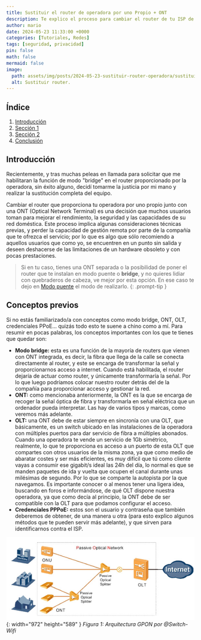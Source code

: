 ```yaml
---
title: Sustituir el router de operadora por uno Propio + ONT
description: Te explico el proceso para cambiar el router de tu ISP de manera adecuada.
author: mario
date: 2024-05-23 11:33:00 +0000
categories: [Tutoriales, Redes]
tags: [seguridad, privacidad]
pin: false
math: false
mermaid: false
image:
  path: assets/img/posts/2024-05-23-sustituir-router-operadora/sustituir-router.jpg
  alt: Sustituir router.
---
```


## Índice

1. [Introducción](#introduccion)
2. [Sección 1](#seccion-1)
3. [Sección 2](#seccion-2)
4. [Conclusión](#conclusion)

## Introducción
Recientemente, y tras muchas peleas en llamada para solicitar que me habilitaran la función de modo "bridge" en el router proporcionado por la operadora, sin éxito alguno, decidí tomarme la justicia por mi mano y realizar la sustitución completa del equipo.

Cambiar el router que proporciona tu operadora por uno propio junto con una ONT (Optical Network Terminal) es una decisión que muchos usuarios toman para mejorar el rendimiento, la seguridad y las capacidades de su red doméstica. Este proceso implica algunas consideraciones técnicas previas, y perder la capacidad de gestión remota por parte de la compañía que te ofrezca el servicio; por lo que es algo que sólo recomiendo a aquellos usuarios que como yo, se encuentren en un punto sin salida y deseen deshacerse de las limitaciones de un hardware obsoleto y con pocas prestaciones.

> Si en tu caso, tienes una ONT separada o la posibilidad de poner el router que te instalan en modo puente o **bridge**, y no quieres lidiar con quebraderos de cabeza, ve mejor por esta opción. En ese caso te dejo en [Modo puente](#bridge) el modo de realizarlo.
{: .prompt-tip }


## Conceptos previos
Si no estás familiarizado/a con conceptos como modo bridge, ONT, OLT, credenciales PPoE... quizás todo esto te suene a chino como a mí. Para resumir en pocas palabras, los conceptos importantes con los que te tienes que quedar son:

- **Modo bridge:** esta es una función de la mayoría de routers que vienen con ONT integrada, es decir, la fibra que llega de la calle se conecta directamente al router, y este se encarga de transformar la señal y proporcionarnos acceso a internet. Cuando está habilitada, el router dejaría de actuar como router, y únicamente transformaría la señal. Por lo que luego podríamos colocar nuestro router detrás del de la compañía para proporcionar acceso y gestionar la red.
- **ONT:** como mencionaba anteriormente, la ONT es la que se encarga de recoger la señal óptica de fibra y transformarla en señal eléctrica que un ordenador pueda interpretar. Las hay de varios tipos y marcas, como veremos más adelante.
- **OLT:** una ONT debe de estar siempre en sincronía con una OLT, que básicamente, es un switch ubicado en las instalaciones de la operadora con múltiples puertos para dar servicio de fibra a múltiples abonados. Cuando una operadora te vende un servicio de 1Gb simétrico, realmente, lo que te proporciona es acceso a un puerto de esta OLT que compartes con otros usuarios de la misma zona, ya que como medio de abaratar costes y ser más eficientes, es muy difícil que tú como cliente vayas a consumir ese gigabit/s ideal las 24h del día, lo normal es que se manden paquetes de ida y vuelta que ocupen el canal durante unas milésimas de segundo. Por lo que se comparte la autopista por la que navegamos. Es importante conocer o al menos tener una ligera idea, buscando en foros e informándose, de qué OLT dispone nuestra operadora, ya que como decía al principio, la ONT debe de ser compatible con la OLT para que podamos configurar el acceso.
- **Credenciales PPPoE:** estos son el usuario y contraseña que también deberemos de obtener, de una manera u otra (para esto explico algunos métodos que te pueden servir más adelante), y que sirven para identificarnos contra el ISP.

![GPON](assets/img/posts/2024-05-23-sustituir-router-operadora/arquitectura-pon.jpg){: width="972" height="589" }
_Figura 1: Arquitectura GPON por @Switch-Wifi_